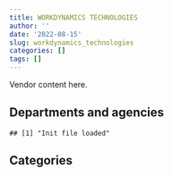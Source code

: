 ```yaml
---
title: WORKDYNAMICS TECHNOLOGIES
author: ''
date: '2022-08-15'
slug: workdynamics_technologies
categories: []
tags: []
---
```


<script src="/rmarkdown-libs/htmlwidgets/htmlwidgets.js"></script>
<link href="/rmarkdown-libs/datatables-css/datatables-crosstalk.css" rel="stylesheet" />
<script src="/rmarkdown-libs/datatables-binding/datatables.js"></script>
<script src="/rmarkdown-libs/jquery/jquery-3.6.0.min.js"></script>
<link href="/rmarkdown-libs/dt-core-bootstrap/css/dataTables.bootstrap.min.css" rel="stylesheet" />
<link href="/rmarkdown-libs/dt-core-bootstrap/css/dataTables.bootstrap.extra.css" rel="stylesheet" />
<script src="/rmarkdown-libs/dt-core-bootstrap/js/jquery.dataTables.min.js"></script>
<script src="/rmarkdown-libs/dt-core-bootstrap/js/dataTables.bootstrap.min.js"></script>
<link href="/rmarkdown-libs/crosstalk/css/crosstalk.min.css" rel="stylesheet" />
<script src="/rmarkdown-libs/crosstalk/js/crosstalk.min.js"></script>
<script src="/rmarkdown-libs/htmlwidgets/htmlwidgets.js"></script>
<link href="/rmarkdown-libs/datatables-css/datatables-crosstalk.css" rel="stylesheet" />
<script src="/rmarkdown-libs/datatables-binding/datatables.js"></script>
<script src="/rmarkdown-libs/jquery/jquery-3.6.0.min.js"></script>
<link href="/rmarkdown-libs/dt-core-bootstrap/css/dataTables.bootstrap.min.css" rel="stylesheet" />
<link href="/rmarkdown-libs/dt-core-bootstrap/css/dataTables.bootstrap.extra.css" rel="stylesheet" />
<script src="/rmarkdown-libs/dt-core-bootstrap/js/jquery.dataTables.min.js"></script>
<script src="/rmarkdown-libs/dt-core-bootstrap/js/dataTables.bootstrap.min.js"></script>
<link href="/rmarkdown-libs/crosstalk/css/crosstalk.min.css" rel="stylesheet" />
<script src="/rmarkdown-libs/crosstalk/js/crosstalk.min.js"></script>

Vendor content here.

## Departments and agencies

    ## [1] "Init file loaded"

<div id="htmlwidget-1" style="width:100%;height:auto;" class="datatables html-widget"></div>
<script type="application/json" data-for="htmlwidget-1">{"x":{"style":"bootstrap","filter":"none","vertical":false,"data":[["<a href=\"/departments/aafc-aac/\">Agriculture and Agri-Food Canada | Agriculture et Agroalimentaire Canada<\/a>","<a href=\"/departments/aandc-aadnc/\">Crown-Indigenous Relations and Northern Affairs Canada | Relations Couronne-Autochtones et Affaires du Nord Canada<\/a>","<a href=\"/departments/cbsa-asfc/\">Canada Border Services Agency | Agence des services frontaliers du Canada<\/a>","<a href=\"/departments/cfia-acia/\">Canadian Food Inspection Agency | Agence canadienne d'inspection des aliments<\/a>","<a href=\"/departments/cihr-irsc/\">Canadian Institutes of Health Research | Instituts de recherche en santé du Canada<\/a>","<a href=\"/departments/cpc-cpp/\">Civilian Review and Complaints Commission for the RCMP | Commission civile d'examen et de traitement des plaintes relatives à la Gendarmerie royale du Canada<\/a>","<a href=\"/departments/csa-asc/\">Canadian Space Agency | Agence spatiale canadienne<\/a>","<a href=\"/departments/csc-scc/\">Correctional Service of Canada | Service correctionnel du Canada<\/a>","<a href=\"/departments/csps-efpc/\">Canada School of Public Service | École de la fonction publique du Canada<\/a>","<a href=\"/departments/dfatd-maecd/\">Global Affairs Canada | Affaires mondiales Canada<\/a>","<a href=\"/departments/dfo-mpo/\">Fisheries and Oceans Canada | Pêches et Océans Canada<\/a>","<a href=\"/departments/dnd-mdn/\">National Defence | Défense nationale<\/a>","<a href=\"/departments/ec/\">Environment and Climate Change Canada | Environnement et Changement climatique Canada<\/a>","<a href=\"/departments/elections/\">Elections Canada | Élections Canada<\/a>","<a href=\"/departments/esdc-edsc/\">Employment and Social Development Canada | Emploi et Développement social Canada<\/a>","<a href=\"/departments/ic/\">Innovation, Science and Economic Development Canada | Innovation, Sciences et Développement économique Canada<\/a>","<a href=\"/departments/jus/\">Department of Justice Canada | Ministère de la Justice Canada<\/a>","<a href=\"/departments/nrcan-rncan/\">Natural Resources Canada | Ressources naturelles Canada<\/a>","<a href=\"/departments/ocol-clo/\">Office of the Commissioner of Official Languages | Commissariat aux langues officielles<\/a>","<a href=\"/departments/pc/\">Parks Canada | Parcs Canada<\/a>","<a href=\"/departments/pch/\">Canadian Heritage | Patrimoine canadien<\/a>","<a href=\"/departments/pco-bcp/\">Privy Council Office | Bureau du Conseil privé<\/a>","<a href=\"/departments/ppsc-sppc/\">Public Prosecution Service of Canada | Service des poursuites pénales du Canada<\/a>","<a href=\"/departments/ps-sp/\">Public Safety Canada | Sécurité publique Canada<\/a>","<a href=\"/departments/psc-cfp/\">Public Service Commission of Canada | Commission de la fonction publique du Canada<\/a>","<a href=\"/departments/pwgsc-tpsgc/\">Public Services and Procurement Canada | Services publics et Approvisionnement Canada<\/a>","<a href=\"/departments/rcmp-grc/\">Royal Canadian Mounted Police | Gendarmerie royale du Canada<\/a>","<a href=\"/departments/ssc-spc/\">Shared Services Canada | Services partagés Canada<\/a>","<a href=\"/departments/tc/\">Transport Canada | Transports Canada<\/a>","<a href=\"/departments/vac-acc/\">Veterans Affairs Canada | Anciens Combattants Canada<\/a>","<a href=\"/departments/wd-deo/\">Western Economic Diversification Canada | Diversification de l'économie de l'Ouest Canada<\/a>"],["$   90,668.58","$  183,770.42","$    9,175.80","$  164,299.93","$   10,501.00","$   80,258.91","$   56,816.13","$   26,902.13",null,"$  354,389.20","$   29,662.50","$2,033,156.54","$   67,540.73","$    9,235.37","$   12,934.49","$   33,899.57","$   10,979.02","$    8,170.05","$   89,193.65","$   30,193.34","$   98,476.58","$   78,866.24",null,"$  194,578.14","$   40,290.49","$   76,177.38","$   10,477.36","$   47,906.76","$  112,744.31","$    5,277.80","$   38,942.40"],["$  216,139.88","$  332,349.99","$  149,103.36","$   27,512.19","$    9,637.90","$   80,258.91","$    2,758.94","$   26,778.06",null,"$  560,910.92","$   29,662.50",null,"$   14,405.93","$   99,501.77","$   12,934.49","$   44,113.23","$   78,780.63","$      242.36",null,null,"$   71,946.88","$   83,438.19","$   39,809.05","$   18,635.79","$  172,522.90","$   76,196.88","$   10,836.70","$    7,240.40","$  292,829.03","$   32,650.80",null],["$   45,739.89","$  199,751.17","$   20,790.41","$   27,189.14","$      863.10","$   80,478.79","$   13,463.64","$   79,983.21","$   19,081.41","$  273,848.00","$   63,239.32",null,"$    8,235.81","$   48,030.19","$   12,969.93","$   12,303.58","$  117,972.42","$   44,130.60",null,"$   53,849.43","$   27,302.65","$    4,571.96","$   16,849.41","$   31,718.08","$  103,929.47","$   72,884.82","$   10,836.70","$    8,728.99","$1,405,243.79","$   65,301.60",null],["$   24,676.86","$  224,701.40","$   25,716.87","$   27,374.24",null,"$   80,258.91","$   13,426.85","$    7,894.52","$    6,954.10","$  272,131.51","$1,352,863.60",null,"$   39,553.55",null,"$   12,934.49","$   33,899.57","$   10,351.35","$   14,690.00",null,null,"$  112,246.44",null,null,"$   21,355.92","$   48,748.67","$   48,550.23","$    3,181.03","$   13,370.38","$  948,365.03","$    6,284.56",null]],"container":"<table class=\"table table-striped table-hover row-border order-column display\">\n  <thead>\n    <tr>\n      <th>Department<\/th>\n      <th>2017-2018<\/th>\n      <th>2018-2019<\/th>\n      <th>2019-2020<\/th>\n      <th>2020-2021<\/th>\n    <\/tr>\n  <\/thead>\n<\/table>","options":{"order":[[4,"desc"]],"pageLength":10,"autoWidth":true,"columnDefs":[],"orderClasses":false}},"evals":[],"jsHooks":[]}</script>

## Categories

<div id="htmlwidget-2" style="width:100%;height:auto;" class="datatables html-widget"></div>
<script type="application/json" data-for="htmlwidget-2">{"x":{"style":"bootstrap","filter":"none","vertical":false,"data":[["<a href=\"/categories/10_office_management/\">10_office_management<\/a>","<a href=\"/categories/11_defence/\">11_defence<\/a>","<a href=\"/categories/2_professional_services/\">2_professional_services<\/a>","<a href=\"/categories/3_information_technology/\">3_information_technology<\/a>","<a href=\"/categories/6_industrial_products_and_services/\">6_industrial_products_and_services<\/a>","<a href=\"/categories/9_human_capital/\">9_human_capital<\/a>"],[null,"$2,033,156.54",null,"$1,961,850.92","$        0.00","$   10,477.36"],[null,null,"$  299,849.70","$2,191,347.96",null,null],["$    1,338.69",null,"$  574,507.87","$2,293,440.96",null,null],["$   25,716.87",null,"$  486,045.24","$2,837,767.96",null,null]],"container":"<table class=\"table table-striped table-hover row-border order-column display\">\n  <thead>\n    <tr>\n      <th>Category<\/th>\n      <th>2017-2018<\/th>\n      <th>2018-2019<\/th>\n      <th>2019-2020<\/th>\n      <th>2020-2021<\/th>\n    <\/tr>\n  <\/thead>\n<\/table>","options":{"order":[[4,"desc"]],"pageLength":20,"autoWidth":true,"columnDefs":[],"orderClasses":false,"lengthMenu":[10,20,25,50,100]}},"evals":[],"jsHooks":[]}</script>
